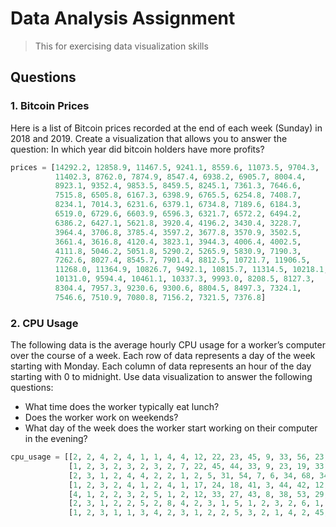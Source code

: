 # Data Analysis Assignment
> This for exercising data visualization skills

## Questions

### 1. Bitcoin Prices
Here is a list of Bitcoin prices recorded at the end of each week (Sunday) in 2018 and 2019.
Create a visualization that allows you to answer the question:
In which year did bitcoin holders have more profits?

```python 
prices = [14292.2, 12858.9, 11467.5, 9241.1, 8559.6, 11073.5, 9704.3,
          11402.3, 8762.0, 7874.9, 8547.4, 6938.2, 6905.7, 8004.4,
          8923.1, 9352.4, 9853.5, 8459.5, 8245.1, 7361.3, 7646.6,
          7515.8, 6505.8, 6167.3, 6398.9, 6765.5, 6254.8, 7408.7,
          8234.1, 7014.3, 6231.6, 6379.1, 6734.8, 7189.6, 6184.3,
          6519.0, 6729.6, 6603.9, 6596.3, 6321.7, 6572.2, 6494.2,
          6386.2, 6427.1, 5621.8, 3920.4, 4196.2, 3430.4, 3228.7,
          3964.4, 3706.8, 3785.4, 3597.2, 3677.8, 3570.9, 3502.5,
          3661.4, 3616.8, 4120.4, 3823.1, 3944.3, 4006.4, 4002.5,
          4111.8, 5046.2, 5051.8, 5290.2, 5265.9, 5830.9, 7190.3,
          7262.6, 8027.4, 8545.7, 7901.4, 8812.5, 10721.7, 11906.5,
          11268.0, 11364.9, 10826.7, 9492.1, 10815.7, 11314.5, 10218.1,
          10131.0, 9594.4, 10461.1, 10337.3, 9993.0, 8208.5, 8127.3,
          8304.4, 7957.3, 9230.6, 9300.6, 8804.5, 8497.3, 7324.1,
          7546.6, 7510.9, 7080.8, 7156.2, 7321.5, 7376.8] 
```

### 2. CPU Usage
The following data is the average hourly CPU usage for a worker’s computer over the course of a week. Each row of data represents a day of the week starting with Monday. Each column of data represents an hour of the day starting with 0 to midnight.
Use data visualization to answer the following questions:
- What time does the worker typically eat lunch?
- Does the worker work on weekends?
- What day of the week does the worker start working on their computer in the evening?

```python
cpu_usage = [[2, 2, 4, 2, 4, 1, 1, 4, 4, 12, 22, 23, 45, 9, 33, 56, 23, 40, 21, 6, 6, 2, 2, 3],
             [1, 2, 3, 2, 3, 2, 3, 2, 7, 22, 45, 44, 33, 9, 23, 19, 33, 56, 12, 2, 3, 1, 2, 2],
             [2, 3, 1, 2, 4, 4, 2, 2, 1, 2, 5, 31, 54, 7, 6, 34, 68, 34, 49, 6, 6, 2, 2, 3],
             [1, 2, 3, 2, 4, 1, 2, 4, 1, 17, 24, 18, 41, 3, 44, 42, 12, 36, 41, 2, 2, 4, 2, 4],
             [4, 1, 2, 2, 3, 2, 5, 1, 2, 12, 33, 27, 43, 8, 38, 53, 29, 45, 39, 3, 1, 1, 3, 4],
             [2, 3, 1, 2, 2, 5, 2, 8, 4, 2, 3, 1, 5, 1, 2, 3, 2, 6, 1, 2, 2, 1, 4, 3],
             [1, 2, 3, 1, 1, 3, 4, 2, 3, 1, 2, 2, 5, 3, 2, 1, 4, 2, 45, 26, 33, 2, 2, 1]]
```